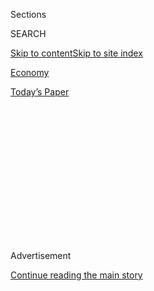 <div id="app">

<div>

<div>

<div>

<div class="NYTAppHideMasthead css-1q2w90k e1suatyy0">

<div class="section css-ui9rw0 e1suatyy2">

<div class="css-eph4ug er09x8g0">

<div class="css-6n7j50">

</div>

<span class="css-1dv1kvn">Sections</span>

<div class="css-10488qs">

<span class="css-1dv1kvn">SEARCH</span>

</div>

[Skip to content](#site-content)[Skip to site
index](#site-index)

</div>

<div id="masthead-section-label" class="css-1wr3we4 eaxe0e00">

[Economy](https://www.nytimes3xbfgragh.onion/section/business/economy)

</div>

<div class="css-10698na e1huz5gh0">

</div>

</div>

<div id="masthead-bar-one" class="section hasLinks css-15hmgas e1csuq9d3">

<div class="css-uqyvli e1csuq9d0">

</div>

<div class="css-1uqjmks e1csuq9d1">

</div>

<div class="css-9e9ivx">

[](https://myaccount.nytimes3xbfgragh.onion/auth/login?response_type=cookie&client_id=vi)

</div>

<div class="css-1bvtpon e1csuq9d2">

[Today’s
Paper](https://www.nytimes3xbfgragh.onion/section/todayspaper)

</div>

</div>

</div>

</div>

<div data-aria-hidden="false">

<div id="site-content" data-role="main">

<div>

<div class="css-1aor85t" style="opacity:0.000000001;z-index:-1;visibility:hidden">

<div class="css-1hqnpie">

<div class="css-epjblv">

<span class="css-17xtcya">[Economy](/section/business/economy)</span><span class="css-x15j1o">|</span><span class="css-fwqvlz">The
Trade War, Paused for Now, Is Still Wreaking
Damage</span>

</div>

<div class="css-k008qs">

<div class="css-1iwv8en">

<span class="css-18z7m18"></span>

<div>

</div>

</div>

<span class="css-1n6z4y">https://nyti.ms/38uIsDP</span>

<div class="css-1705lsu">

<div class="css-4xjgmj">

<div class="css-4skfbu" data-role="toolbar" data-aria-label="Social Media Share buttons, Save button, and Comments Panel with current comment count" data-testid="share-tools">

  - 
  - 
  - 
  - 
    
    <div class="css-6n7j50">
    
    </div>

  - 

</div>

</div>

</div>

</div>

</div>

</div>

<div class="css-13pd83m">

</div>

<div id="top-wrapper" class="css-1sy8kpn">

<div id="top-slug" class="css-l9onyx">

Advertisement

</div>

[Continue reading the main
story](#after-top)

<div class="ad top-wrapper" style="text-align:center;height:100%;display:block;min-height:250px">

<div id="top" class="place-ad" data-position="top" data-size-key="top">

</div>

</div>

<div id="after-top">

</div>

</div>

<div>

<div id="sponsor-wrapper" class="css-1hyfx7x">

<div id="sponsor-slug" class="css-19vbshk">

Supported by

</div>

[Continue reading the main
story](#after-sponsor)

<div id="sponsor" class="ad sponsor-wrapper" style="text-align:center;height:100%;display:block">

</div>

<div id="after-sponsor">

</div>

</div>

<div class="css-186x18t">

</div>

<div class="css-1vkm6nb ehdk2mb0">

# The Trade War, Paused for Now, Is Still Wreaking Damage

</div>

Manufacturers and farmers struggled last year because of tariffs, and
there are signs that damage is spreading to other sectors of the
economy.

<div class="css-79elbk" data-testid="photoviewer-wrapper">

<div class="css-z3e15g" data-testid="photoviewer-wrapper-hidden">

</div>

<div class="css-1a48zt4 ehw59r15" data-testid="photoviewer-children">

![<span class="css-16f3y1r e13ogyst0" data-aria-hidden="true">Kevin
Luke, who transports goods from the Port of Long Beach near Los Angeles
to local distribution centers, says his business has clearly felt the
impact of the trade
war.</span><span class="css-cnj6d5 e1z0qqy90" itemprop="copyrightHolder"><span class="css-1ly73wi e1tej78p0">Credit...</span><span><span>Rozette
Rago for The New York
Times</span></span></span>](https://static01.graylady3jvrrxbe.onion/images/2020/01/21/business/00trade-damage1/merlin_167484075_fa35383c-7cb5-49ed-a1bb-dfef216b229f-articleLarge.jpg?quality=75&auto=webp&disable=upscale)

</div>

</div>

<div class="css-18e8msd">

<div class="css-otjvjh epjyd6m0">

<div class="css-nmf14i ey68jwv0" data-aria-hidden="true">

[![Ben
Casselman](https://static01.graylady3jvrrxbe.onion/images/2018/11/09/multimedia/author-ben-casselman/author-ben-casselman-thumbLarge.png
"Ben Casselman")](https://www.nytimes3xbfgragh.onion/by/ben-casselman)[![Niraj
Chokshi](https://static01.graylady3jvrrxbe.onion/images/2018/02/20/multimedia/author-niraj-chokshi/author-niraj-chokshi-thumbLarge.jpg
"Niraj Chokshi")](https://www.nytimes3xbfgragh.onion/by/niraj-chokshi)[![Jim
Tankersley](https://static01.graylady3jvrrxbe.onion/images/2018/10/19/multimedia/author-jim-tankersley/author-jim-tankersley-thumbLarge.png
"Jim Tankersley")](https://www.nytimes3xbfgragh.onion/by/jim-tankersley)

</div>

<div class="css-1baulvz">

By [<span class="css-1baulvz" itemprop="name">Ben
Casselman</span>](https://www.nytimes3xbfgragh.onion/by/ben-casselman),
[<span class="css-1baulvz" itemprop="name">Niraj
Chokshi</span>](https://www.nytimes3xbfgragh.onion/by/niraj-chokshi) and
[<span class="css-1baulvz last-byline" itemprop="name">Jim
Tankersley</span>](https://www.nytimes3xbfgragh.onion/by/jim-tankersley)

</div>

</div>

  - 
    
    <div class="css-ld3wwf e16638kd2">
    
    Jan. 22,
    2020
    
    </div>

  - 
    
    <div class="css-4xjgmj">
    
    <div class="css-d8bdto" data-role="toolbar" data-aria-label="Social Media Share buttons, Save button, and Comments Panel with current comment count" data-testid="share-tools">
    
      - 
      - 
      - 
      - 
        
        <div class="css-6n7j50">
        
        </div>
    
      - 
    
    </div>
    
    </div>

</div>

</div>

<div class="section meteredContent css-1r7ky0e" name="articleBody" itemprop="articleBody">

<div class="css-1fanzo5 StoryBodyCompanionColumn">

<div class="css-53u6y8">

The trade war is de-escalating, at least for now. But the economic
damage it caused could be far from over.

Two years of tit-for-tat tariffs and on-again-off-again trade talks have
left American farmers reeling. The manufacturing sector is [in a
recession](https://www.washingtonpost.com/business/2020/01/17/us-manufacturing-was-mild-recession-during-2019-sore-spot-economy/),
albeit a relatively mild one, and factory employment [declined in
December](https://www.nytimes3xbfgragh.onion/2020/01/10/business/economy/december-jobs-report.html)
after rising slowly for most of last year. And in recent months, there
have been signs that the damage is spreading: Railroads and trucking
companies have been cutting jobs, and consumers — at least in the parts
of the country most affected by the trade disputes — may be pulling back
as well.

“Even if manufacturing started to recover, there’s still going to be
some continuing cutbacks in nonmanufacturing industries as they start to
respond,” said Michael Hicks, an economist at Ball State University in
Indiana. “The full effect of the layoffs hasn’t really been transmitted
to the full economy yet.”

Events last week in Washington signaled a shift from confrontation to
conciliation. President Trump signed a [preliminary trade
deal](https://www.nytimes3xbfgragh.onion/2020/01/15/business/economy/china-trade-deal.html)
with China that, if fully carried out, would increase American exports
and prevent new tariffs, though it will not remove most duties already
in place. And the Senate approved an [overhaul of the North American
Free Trade
Agreement](https://www.nytimes3xbfgragh.onion/2020/01/16/us/politics/usmca-vote.html),
which now awaits Mr. Trump’s signature.

</div>

</div>

<div class="css-1fanzo5 StoryBodyCompanionColumn">

<div class="css-53u6y8">

Experts said the agreements should help restore confidence among
business leaders after months of trade-related uncertainty. But even if
those deals hold, the ripple effects of the trade war could take time to
dissipate.

Other factors are also hurting manufacturing. A global economic slowdown
— caused partly, but not entirely, by trade tensions — has curbed demand
for American products abroad. Falling energy prices have led to a
pullback in oil drilling and reduced the need for oil field equipment.
Boeing’s recent decision to halt production of its [troubled 737
Max](https://www.nytimes3xbfgragh.onion/2019/12/16/business/boeing-737-max.html)
aircraft has sent shock waves through the company’s vast supply chain;
economists at Moody’s Analytics estimate that the shutdown could [shave
half a percentage
point](https://www.economy.com/dismal/analysis/todays-economy/377567/Boeings-737-Max-Issues-Will-Ding-Q1-GDP/)
off first-quarter economic growth.

But economists say there is little doubt that trade has been the driving
force of the industrial slowdown, with implications for the rest of the
economy. The spillover effects are clearest in the transportation
sector, where business slowed for railroads and trucking companies as
trade slumped last year.

Freight volumes fell 7.9 percent in December from a year earlier, the
greatest year-over-year decline since the recession a decade ago,
according to
[data](https://www.cassinfo.com/freight-audit-payment/cass-transportation-indexes/december-2019)
from Cass Information Systems. More than 10,000 jobs were cut by
transportation and warehouse employers in December, the biggest drop in
nearly four years.

Job growth has slowed sharply — from an annual rate of 2.6 percent at
the start of 2019 to 1.3 percent at the end — in so-called middle wage
sectors that include mining, construction and transportation, according
to calculations by Nick Bunker, an economist at the Indeed Hiring Lab.
That slowdown is driving the deceleration of job growth across the
American economy.

</div>

</div>

<div class="css-1fanzo5 StoryBodyCompanionColumn">

<div class="css-53u6y8">

Railroads have been hit particularly hard, analysts said. Ian Jefferies,
president of the Association of American Railroads, said the slowdown in
trade had led to lower rail volumes in grains and industrial equipment
in particular.

“Trade uncertainty has played a pretty large role” in the rail slowdown,
Mr. Jefferies said. The recent deals, he added, should “provide some
much-needed certainty back into the system.”

To Kevin Luke, who transports goods from the Port of Long Beach near Los
Angeles to local distribution centers, the effect of the trade war has
been clear and pronounced.

</div>

</div>

<div class="css-79elbk" data-testid="photoviewer-wrapper">

<div class="css-z3e15g" data-testid="photoviewer-wrapper-hidden">

</div>

<div class="css-1a48zt4 ehw59r15" data-testid="photoviewer-children">

![<span class="css-16f3y1r e13ogyst0" data-aria-hidden="true">The base
of KNL Luxury, Kevin Luke’s distribution business. After a stellar 2018
prompted investment in a second truck, demand fell because of a decline
in
imports.</span><span class="css-cnj6d5 e1z0qqy90" itemprop="copyrightHolder"><span class="css-1ly73wi e1tej78p0">Credit...</span><span>Rozette
Rago for The New York
Times</span></span>](https://static01.graylady3jvrrxbe.onion/images/2020/01/21/business/21trade-damage3/merlin_167484078_58ab9483-6bf7-4d2c-8913-827c22b89d81-articleLarge.jpg?quality=75&auto=webp&disable=upscale)

</div>

</div>

<div class="css-1fanzo5 StoryBodyCompanionColumn">

<div class="css-53u6y8">

Business was brisk in 2018, with Mr. Luke’s company, KNL Luxury,
collecting about $250,000 in revenue, prompting an investment in a
second truck. But the slowdown in imports meant the demand he had
expected never materialized. In the end, he collected only slightly more
revenue in 2019 — just shy of $290,000 — despite having doubled his
capacity.

“I tried to invest in the future, I tried to be ready for opportunity,”
said Mr. Luke, who has seven children ranging in age from 7 to 19.

If conditions don’t improve, Mr. Luke may have to take up long-haul
trucking, which would keep him away from home for long stretches.

</div>

</div>

<div class="css-1fanzo5 StoryBodyCompanionColumn">

<div class="css-53u6y8">

The trade war hit the trucking industry at a vulnerable moment, said
Aaron Terrazas, director of economic research at Convoy, a
[shipping-focused technology
company](https://www.nytimes3xbfgragh.onion/2019/08/29/automobiles/trucking-apps-shipping.html).
Trucking companies expanded aggressively in recent years, adding trucks
and drivers more quickly than demand was growing. The resulting glut
pushed down prices, just as the slowdown in trade began eating into
demand.

“There was almost this one-two punch where we were having this normal
supply correction in the market and subsequently we got hit by the trade
war,” Mr. Terrazas said.

Mr. Trump and his allies have said the trade deals will [deliver a jolt
to the
economy](https://www.nytimes3xbfgragh.onion/2020/01/16/business/trade-deals-economy.html)
and lead to faster growth this year. But economists are skeptical. Wall
Street analysts expect growth, which is already cooling, to slow further
in early 2020, and few have marked up their estimates in response to the
trade announcements.

“I think we’re seeing the bottom, but we’re going to bounce around for a
period of time before we really see any noticeable growth,” said Eric
Starks, chief executive of FTR, a freight research firm. “That is
assuming that there are no outside shocks and it seems like every other
day a new shock keeps happening.”

Economists said the agreements should help shore up the struggling
manufacturing sector and prevent further damage to the economy. But they
won’t necessarily heal the damage that has already been done. Companies
that [shifted supply
chains](https://www.nytimes3xbfgragh.onion/2019/05/30/business/economy/trump-tariff-manufacturer.html)
away from China in response to the trade war won’t necessarily move them
back now that tensions have cooled, for example. And companies may be
hesitant to commit to long-term investments until they see evidence that
the trade deals will last.

“How much can we really go back to the way things were before this
tiff?” Mr. Terrazas asked rhetorically. “Are they going to go back
quickly to the way things were before, or are companies going to say
this new uncertainty is going to be a feature of the global trade
picture for the years ahead?”

Manufacturing is a relatively small part of the American economy, and
there is little risk that even a sustained slump in manufacturing could,
on its own, push the country into a recession. Consumer spending remains
robust, and the fears of a downturn that gripped financial markets over
the summer have eased.

</div>

</div>

<div class="css-1fanzo5 StoryBodyCompanionColumn">

<div class="css-53u6y8">

Still, the factory sector remains the centerpiece of Mr. Trump’s
economic appeal to voters, especially in the industrial states that
lifted him to the White House in 2016. “This is a blue-collar boom,” Mr.
Trump said on Tuesday in a speech in Davos, Switzerland. “We have
created 1.2 million manufacturing and construction jobs — a number also
unthinkable.”

Only 197,000 of those jobs were created last year, however, a sharp
deceleration from the first two years of his administration. The United
States created 1.1 million manufacturing and construction jobs in the
three years before he took office.

There are signs that in the [places most exposed to the trade
war](https://www.nytimes3xbfgragh.onion/interactive/2019/12/16/business/trump-midwest-swing-jobs.html)
— particularly Wisconsin and other Midwestern states — those effects
have spread beyond the industrial sector and begun to affect consumers.
In a [recent working
paper](http://www.waugheconomics.com/uploads/2/2/5/6/22563786/waugh_consumption.pdf),
Michael E. Waugh, an economist at New York University, found that
automobile sales were growing significantly more slowly in the counties
most affected by the tariffs than in the rest of the country. Those
places have also seen slower job growth in their retail sectors.

“Things are spilling over in these communities that are relatively more
affected,” Mr. Waugh said. “New York is all fine. But there are places
in the U.S. that are really struggling.”

The Midwest went through a similar economic soft patch in 2015 and 2016,
when falling oil prices and other factors caused a [mini-recession in
the industrial
sector](https://www.nytimes3xbfgragh.onion/2018/09/29/upshot/mini-recession-2016-little-known-big-impact.html).
Mr. Waugh said he saw parallels — although it isn’t clear how they will
play out given that this time Mr. Trump is the incumbent.

“Those places slowed down” in 2016, Mr. Waugh said. “Those places
influenced the election. And now what do you have today? You have those
same places slowing down, and they’re looking pivotal in the election
again.”

While some of the effects of the trade war could soon be reversed,
others may last longer.

“A lot of customers moved their production out of Asia to Europe and
some of them moved their production from Asia to Mexico, so there’s a
migration,” said Lidia Yan, the chief executive and co-founder of Next
Trucking, a start-up that matches shippers and truckers.

</div>

</div>

<div class="css-1fanzo5 StoryBodyCompanionColumn">

<div class="css-53u6y8">

Even in cases where production has been shifted from China to other
parts of Asia, including Vietnam and India, West Coast ports may be
losers, as exports from the more southerly Asian countries tend to be
shipped to the East Coast.

“It’s early days,” said Gene Seroka, the executive director of the Port
of Los Angeles. “But it’s enough to notice at this point in time, and
we’re watching it very closely.”

</div>

</div>

<div>

</div>

</div>

<div>

</div>

<div>

</div>

<div>

</div>

<div>

<div id="bottom-wrapper" class="css-1ede5it">

<div id="bottom-slug" class="css-l9onyx">

Advertisement

</div>

[Continue reading the main
story](#after-bottom)

<div id="bottom" class="ad bottom-wrapper" style="text-align:center;height:100%;display:block;min-height:90px">

</div>

<div id="after-bottom">

</div>

</div>

</div>

</div>

</div>

## Site Index

<div>

</div>

## Site Information Navigation

  - [© <span>2020</span> <span>The New York Times
    Company</span>](https://help.nytimes3xbfgragh.onion/hc/en-us/articles/115014792127-Copyright-notice)

<!-- end list -->

  - [NYTCo](https://www.nytco.com/)
  - [Contact
    Us](https://help.nytimes3xbfgragh.onion/hc/en-us/articles/115015385887-Contact-Us)
  - [Work with us](https://www.nytco.com/careers/)
  - [Advertise](https://nytmediakit.com/)
  - [T Brand Studio](http://www.tbrandstudio.com/)
  - [Your Ad
    Choices](https://www.nytimes3xbfgragh.onion/privacy/cookie-policy#how-do-i-manage-trackers)
  - [Privacy](https://www.nytimes3xbfgragh.onion/privacy)
  - [Terms of
    Service](https://help.nytimes3xbfgragh.onion/hc/en-us/articles/115014893428-Terms-of-service)
  - [Terms of
    Sale](https://help.nytimes3xbfgragh.onion/hc/en-us/articles/115014893968-Terms-of-sale)
  - [Site
    Map](https://spiderbites.nytimes3xbfgragh.onion)
  - [Help](https://help.nytimes3xbfgragh.onion/hc/en-us)
  - [Subscriptions](https://www.nytimes3xbfgragh.onion/subscription?campaignId=37WXW)

</div>

</div>

</div>

</div>
